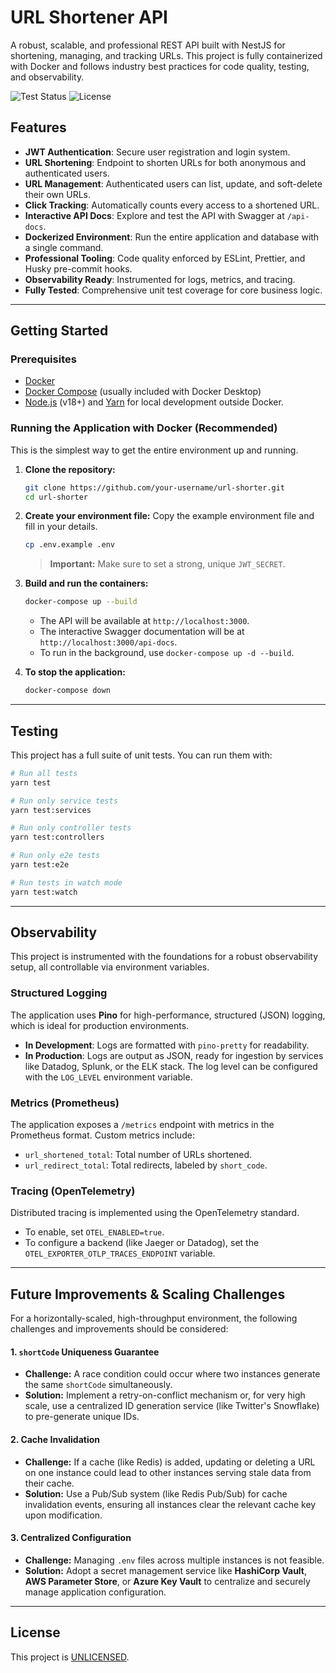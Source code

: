# URL Shortener API

A robust, scalable, and professional REST API built with NestJS for shortening, managing, and tracking URLs. This project is fully containerized with Docker and follows industry best practices for code quality, testing, and observability.

![Test Status](https://img.shields.io/badge/tests-passing-brightgreen) ![License](https://img.shields.io/badge/license-UNLICENSED-blue)

## Features

- **JWT Authentication**: Secure user registration and login system.
- **URL Shortening**: Endpoint to shorten URLs for both anonymous and authenticated users.
- **URL Management**: Authenticated users can list, update, and soft-delete their own URLs.
- **Click Tracking**: Automatically counts every access to a shortened URL.
- **Interactive API Docs**: Explore and test the API with Swagger at `/api-docs`.
- **Dockerized Environment**: Run the entire application and database with a single command.
- **Professional Tooling**: Code quality enforced by ESLint, Prettier, and Husky pre-commit hooks.
- **Observability Ready**: Instrumented for logs, metrics, and tracing.
- **Fully Tested**: Comprehensive unit test coverage for core business logic.

---

## Getting Started

### Prerequisites

- [Docker](https://www.docker.com/products/docker-desktop)
- [Docker Compose](https://docs.docker.com/compose/) (usually included with Docker Desktop)
- [Node.js](https://nodejs.org/) (v18+) and [Yarn](https://yarnpkg.com/) for local development outside Docker.

### Running the Application with Docker (Recommended)

This is the simplest way to get the entire environment up and running.

1.  **Clone the repository:**

    ```bash
    git clone https://github.com/your-username/url-shorter.git
    cd url-shorter
    ```

2.  **Create your environment file:**
    Copy the example environment file and fill in your details.

    ```bash
    cp .env.example .env
    ```

    > **Important:** Make sure to set a strong, unique `JWT_SECRET`.

3.  **Build and run the containers:**

    ```bash
    docker-compose up --build
    ```

    - The API will be available at `http://localhost:3000`.
    - The interactive Swagger documentation will be at `http://localhost:3000/api-docs`.
    - To run in the background, use `docker-compose up -d --build`.

4.  **To stop the application:**
    ```bash
    docker-compose down
    ```

---

## Testing

This project has a full suite of unit tests. You can run them with:

```bash
# Run all tests
yarn test

# Run only service tests
yarn test:services

# Run only controller tests
yarn test:controllers

# Run only e2e tests
yarn test:e2e

# Run tests in watch mode
yarn test:watch
```

---

## Observability

This project is instrumented with the foundations for a robust observability setup, all controllable via environment variables.

### Structured Logging

The application uses **Pino** for high-performance, structured (JSON) logging, which is ideal for production environments.

- **In Development**: Logs are formatted with `pino-pretty` for readability.
- **In Production**: Logs are output as JSON, ready for ingestion by services like Datadog, Splunk, or the ELK stack.
  The log level can be configured with the `LOG_LEVEL` environment variable.

### Metrics (Prometheus)

The application exposes a `/metrics` endpoint with metrics in the Prometheus format. Custom metrics include:

- `url_shortened_total`: Total number of URLs shortened.
- `url_redirect_total`: Total redirects, labeled by `short_code`.

### Tracing (OpenTelemetry)

Distributed tracing is implemented using the OpenTelemetry standard.

- To enable, set `OTEL_ENABLED=true`.
- To configure a backend (like Jaeger or Datadog), set the `OTEL_EXPORTER_OTLP_TRACES_ENDPOINT` variable.

---

## Future Improvements & Scaling Challenges

For a horizontally-scaled, high-throughput environment, the following challenges and improvements should be considered:

#### 1. `shortCode` Uniqueness Guarantee

- **Challenge:** A race condition could occur where two instances generate the same `shortCode` simultaneously.
- **Solution:** Implement a retry-on-conflict mechanism or, for very high scale, use a centralized ID generation service (like Twitter's Snowflake) to pre-generate unique IDs.

#### 2. Cache Invalidation

- **Challenge:** If a cache (like Redis) is added, updating or deleting a URL on one instance could lead to other instances serving stale data from their cache.
- **Solution:** Use a Pub/Sub system (like Redis Pub/Sub) for cache invalidation events, ensuring all instances clear the relevant cache key upon modification.

#### 3. Centralized Configuration

- **Challenge:** Managing `.env` files across multiple instances is not feasible.
- **Solution:** Adopt a secret management service like **HashiCorp Vault**, **AWS Parameter Store**, or **Azure Key Vault** to centralize and securely manage application configuration.

---

## License

This project is [UNLICENSED](./LICENSE).

